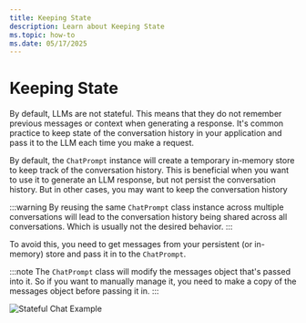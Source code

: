 ```yaml
---
title: Keeping State
description: Learn about Keeping State
ms.topic: how-to
ms.date: 05/17/2025
---
```



# Keeping State

By default, LLMs are not stateful. This means that they do not remember previous messages or context when generating a response.
It's common practice to keep state of the conversation history in your application and pass it to the LLM each time you make a request.

By default, the `ChatPrompt` instance will create a temporary in-memory store to keep track of the conversation history. This is beneficial
when you want to use it to generate an LLM response, but not persist the conversation history. But in other cases, you may want to keep the conversation history

:::warning
By reusing the same `ChatPrompt` class instance across multiple conversations will lead to the conversation history being shared across all conversations. Which is usually not the desired behavior.
:::

To avoid this, you need to get messages from your persistent (or in-memory) store and pass it in to the `ChatPrompt`.

:::note
The `ChatPrompt` class will modify the messages object that's passed into it. So if you want to manually manage it, you need to make a copy of the messages object before passing it in.
:::

<FileCodeBlock
    lang="typescript"
    src="/generated-snippets/ts/stateful-prompts.snippet.stateful-prompts-state-initialization.ts"
/>

<FileCodeBlock
    lang="typescript"
    src="/generated-snippets/ts/stateful-prompts.snippet.stateful-prompts-example.ts"
/>

![Stateful Chat Example](/screenshots/stateful-chat-example.png)
